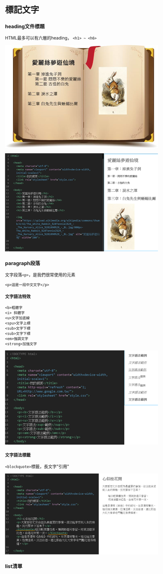 # 標記文字

### heading**文件標題**

HTML最多可以有六層的heading， `<h1> ~ <h6>`

![heading&#x5C31;&#x50CF;&#x4E00;&#x672C;&#x66F8;&#x7684;&#x7AE0;&#x7BC0;&#x6A19;&#x984C;](../.gitbook/assets/image%20%2863%29.png)



![&#x8ACB;&#x8A66;&#x8457;&#x5728;body&#x8F38;&#x5165;](../.gitbook/assets/image%20%2831%29.png)

### **paragraph段落**

文字段落`<p>`，是我們很常使用的元素

```markup
<p>這是一段中文文字</p>
```

#### 文字語法特效

```markup
<b>粗體字
<i> 斜體字
<u>文字加底線
<spu>文字上標
<sub>文字下標
<sub>文字下標
<em>強調文字
<strong>加強文字
```

![](../.gitbook/assets/image%20%2830%29.png)

#### 文字語法標籤

`<blockquote>`標籤，長文字"引用"

![](../.gitbook/assets/image%20%2811%29.png)

### **list清單**

